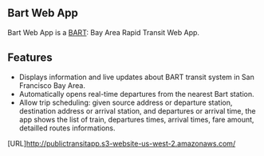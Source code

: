 ## Bart Web App
Bart Web App is a [BART](http://www.bart.gov/): Bay Area Rapid Transit Web App.
## Features
 * Displays information and live updates about BART transit system in San Francisco Bay Area.
 * Automatically opens real-time departures from the nearest Bart station.
 * Allow trip scheduling: given source address or departure station, destination address or arrival station, and departures or arrival time, 
     the app shows the list of train, departures times, arrival times, fare amount, detailled routes informations.
     
[URL]http://publictransitapp.s3-website-us-west-2.amazonaws.com/
 
